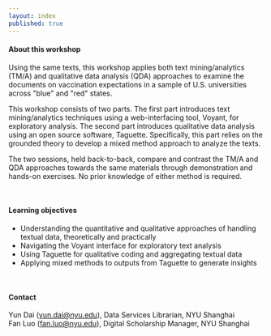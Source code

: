 ```yaml
---
layout: index
published: true
---
```


#### About this workshop
Using the same texts, this workshop applies both text mining/analytics (TM/A) and qualitative data analysis (QDA) approaches to examine the documents on vaccination expectations in a sample of U.S. universities across "blue" and "red" states. 

This workshop consists of two parts. The first part introduces text mining/analytics techniques using a web-interfacing tool, Voyant, for exploratory analysis. The second part introduces qualitative data analysis using an open source software, Taguette. Specifically, this part relies on the grounded theory to develop a mixed method approach to analyze the texts. 

The two sessions, held back-to-back, compare and contrast the TM/A and QDA approaches towards the same materials through demonstration and hands-on exercises. No prior knowledge of either method is required.

<br> 

#### Learning objectives

* Understanding the quantitative and qualitative approaches of handling textual data, theoretically and practically
* Navigating the Voyant interface for exploratory text analysis
* Using Taguette for qualitative coding and aggregating textual data
* Applying mixed methods to outputs from Taguette to generate insights 

<br> 

#### Contact
Yun Dai (yun.dai@nyu.edu), Data Services Librarian, NYU Shanghai <br>
Fan Luo (fan.luo@nyu.edu), Digital Scholarship Manager, NYU Shanghai
